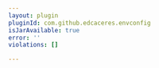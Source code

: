 ```yaml
---
layout: plugin
pluginId: com.github.edcaceres.envconfig
isJarAvailable: true
error: ''
violations: []

---
```

